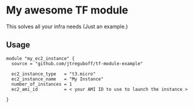 # My awesome TF module
This solves all your infra needs (Just an example.)

## Usage
~~~
module "my_ec2_instance" {
  source = "github.com/jtreguboff/tf-module-example"

  ec2_instance_type   = "t3.micro"
  ec2_instance_name   = "My Instance"
  number_of_instances = 1
  ec2_ami_id          = < your AMI ID to use to launch the instance >

}
~~~